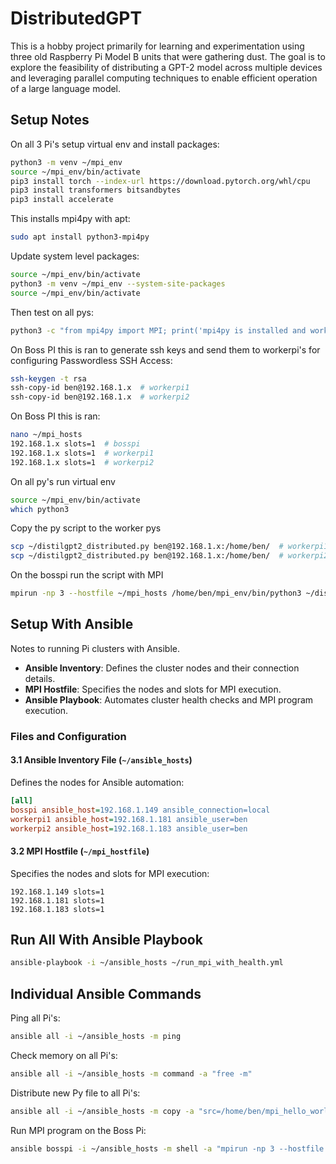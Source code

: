 # DistributedGPT

This is a hobby project primarily for learning and experimentation using three old Raspberry Pi Model B units that were gathering dust. 
The goal is to explore the feasibility of distributing a GPT-2 model across multiple devices and leveraging parallel computing techniques to enable efficient operation of a large language model. 


## Setup Notes

On all 3 Pi's setup virtual env and install packages:
```bash
python3 -m venv ~/mpi_env
source ~/mpi_env/bin/activate
pip3 install torch --index-url https://download.pytorch.org/whl/cpu
pip3 install transformers bitsandbytes
pip3 install accelerate
```

This installs mpi4py with apt:
```bash
sudo apt install python3-mpi4py
```

Update system level packages:
```bash
source ~/mpi_env/bin/activate
python3 -m venv ~/mpi_env --system-site-packages
source ~/mpi_env/bin/activate
```

Then test on all pys:
```bash
python3 -c "from mpi4py import MPI; print('mpi4py is installed and working.')"
```

On Boss PI this is ran to generate ssh keys and send them to workerpi's for configuring Passwordless SSH Access:
```bash
ssh-keygen -t rsa
ssh-copy-id ben@192.168.1.x  # workerpi1
ssh-copy-id ben@192.168.1.x  # workerpi2
```


On Boss PI this is ran:
```bash
nano ~/mpi_hosts
192.168.1.x slots=1  # bosspi
192.168.1.x slots=1  # workerpi1
192.168.1.x slots=1  # workerpi2
```

On all py's run virtual env
```bash
source ~/mpi_env/bin/activate
which python3
```

Copy the py script to the worker pys
```bash
scp ~/distilgpt2_distributed.py ben@192.168.1.x:/home/ben/  # workerpi1
scp ~/distilgpt2_distributed.py ben@192.168.1.x:/home/ben/  # workerpi2
```

On the bosspi run the script with MPI
```bash
mpirun -np 3 --hostfile ~/mpi_hosts /home/ben/mpi_env/bin/python3 ~/distilgpt2_distributed.py
```

## Setup With Ansible
Notes to running Pi clusters with Ansible.

- **Ansible Inventory**: Defines the cluster nodes and their connection details.
- **MPI Hostfile**: Specifies the nodes and slots for MPI execution.
- **Ansible Playbook**: Automates cluster health checks and MPI program execution.

### **Files and Configuration**

#### **3.1 Ansible Inventory File (`~/ansible_hosts`)**
Defines the nodes for Ansible automation:
```ini
[all]
bosspi ansible_host=192.168.1.149 ansible_connection=local
workerpi1 ansible_host=192.168.1.181 ansible_user=ben
workerpi2 ansible_host=192.168.1.183 ansible_user=ben
```

#### **3.2 MPI Hostfile (`~/mpi_hostfile`)**
Specifies the nodes and slots for MPI execution:
```plaintext
192.168.1.149 slots=1
192.168.1.181 slots=1
192.168.1.183 slots=1
```

## **Run All With Ansible Playbook**

```bash
ansible-playbook -i ~/ansible_hosts ~/run_mpi_with_health.yml
```

## **Individual Ansible Commands**

Ping all Pi's:
```bash
ansible all -i ~/ansible_hosts -m ping
```

Check memory on all Pi's:
```bash
ansible all -i ~/ansible_hosts -m command -a "free -m"
```

Distribute new Py file to all Pi's:
```bash
ansible all -i ~/ansible_hosts -m copy -a "src=/home/ben/mpi_hello_world.py dest=/home/ben/mpi_hello_world.py owner=ben mode=0755"
```

Run MPI program on the Boss Pi:
```bash
ansible bosspi -i ~/ansible_hosts -m shell -a "mpirun -np 3 --hostfile /home/ben/mpi_hostfile /home/ben/mpi_env/bin/python3 /home/ben/mpi_hello_world.py"
```
